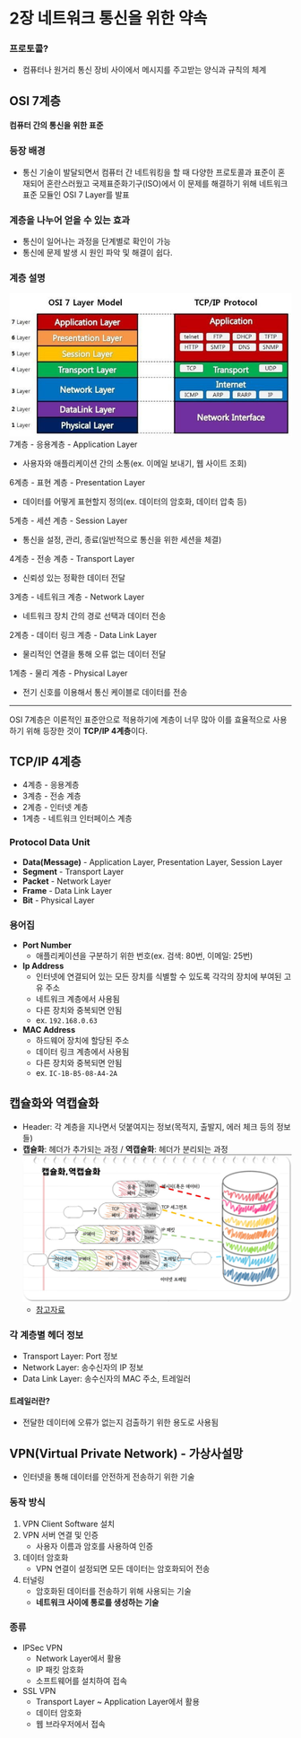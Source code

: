 # 2장 네트워크 통신을 위한 약속
### 프로토콜?
- 컴퓨터나 원거리 통신 장비 사이에서 메시지를 주고받는 양식과 규칙의 체계

## OSI 7계층
#### 컴퓨터 간의 통신을 위한 표준

### 등장 배경
- 통신 기술이 발달되면서 컴퓨터 간 네트워킹을 할 때 다양한 프로토콜과 표준이 혼재되어 혼란스러웠고 국제표준화기구(ISO)에서 이 문제를 해결하기 위해 네트워크 표준 모듈인 OSI 7 Layer를 발표

### 계층을 나누어 얻을 수 있는 효과
- 통신이 일어나는 과정을 단계별로 확인이 가능
- 통신에 문제 발생 시 원인 파악 및 해결이 쉽다.

### 계층 설명
![OSI & TCP/IP](images/OSI,TCP_IP.png)
7계층 - 응용계층 - Application Layer
- 사용자와 애플리케이션 간의 소통(ex. 이메일 보내기, 웹 사이트 조회)

6계층 - 표현 계층 - Presentation Layer
- 데이터를 어떻게 표현할지 정의(ex. 데이터의 암호화, 데이터 압축 등)

5계층 - 세션 계층 - Session Layer
  - 통신을 설정, 관리, 종료(일반적으로 통신을 위한 세션을 체결)

4계층 - 전송 계층 - Transport Layer
  - 신뢰성 있는 정확한 데이터 전달

3계층 - 네트워크 계층 - Network Layer
  - 네트워크 장치 간의 경로 선택과 데이터 전송

2계층 - 데이터 링크 계층 - Data Link Layer
  - 물리적인 연결을 통해 오류 없는 데이터 전달

1계층 - 물리 계층 - Physical Layer
  - 전기 신호를 이용해서 통신 케이블로 데이터를 전송


---

OSI 7계층은 이론적인 표준안으로 적용하기에 계층이 너무 많아 이를 효율적으로 사용하기 위해 등장한 것이 <strong>TCP/IP 4계층</strong>이다.

## TCP/IP 4계층
- 4계층 - 응용계층
- 3계층 - 전송 계층
- 2계층 - 인터넷 계층
- 1계층 - 네트워크 인터페이스 계층

### Protocol Data Unit
- **Data(Message)** - Application Layer, Presentation Layer, Session Layer
- **Segment** - Transport Layer
- **Packet** - Network Layer
- **Frame** - Data Link Layer
- **Bit** - Physical Layer

### 용어집
- **Port Number**
  - 애플리케이션을 구분하기 위한 번호(ex. 검색: 80번, 이메일: 25번)
- **Ip Address**
  - 인터넷에 연결되어 있는 모든 장치를 식별할 수 있도록 각각의 장치에 부여된 고유 주소
  - 네트워크 계층에서 사용됨
  - 다른 장치와 중복되면 안됨
  - ex. ``192.168.0.63``
- **MAC Address**
  - 하드웨어 장치에 할당된 주소
  - 데이터 링크 계층에서 사용됨
  - 다른 장치와 중복되면 안됨
  - ex. ``IC-1B-B5-08-A4-2A``


## 캡슐화와 역캡슐화
- Header: 각 계층을 지나면서 덧붙여지는 정보(목적지, 출발지, 에러 체크 등의 정보들)
- **캡슐화**: 헤더가 추가되는 과정 / **역캡슐화**: 헤더가 분리되는 과정
![캡슐화와 역캡슐화](images/캡슐화&역캡슐화.png)
  - [참고자료](https://brunch.co.kr/@artprogrammer64/24)
### 각 계층별 헤더 정보
- Transport Layer: Port 정보
- Network Layer: 송수신자의 IP 정보
- Data Link Layer: 송수신자의 MAC 주소, 트레일러

#### 트레일러란?
- 전달한 데이터에 오류가 없는지 검출하기 위한 용도로 사용됨

## VPN(Virtual Private Network) - 가상사설망
- 인터넷을 통해 데이터를 안전하게 전송하기 위한 기술
### 동작 방식
1. VPN Client Software 설치
2. VPN 서버 연결 및 인증
    - 사용자 이름과 암호를 사용하여 인증
3. 데이터 암호화
    - VPN 연결이 설정되면 모든 데이터는 암호화되어 전송
4. 터널링
    - 암호화된 데이터를 전송하기 위해 사용되는 기술
    - **네트워크 사이에 통로를 생성하는 기술**

### 종류
- IPSec VPN
  - Network Layer에서 활용
  - IP 패킷 암호화
  - 소프트웨어를 설치하여 접속
- SSL VPN
  - Transport Layer ~ Application Layer에서 활용
  - 데이터 암호화
  - 웹 브라우저에서 접속